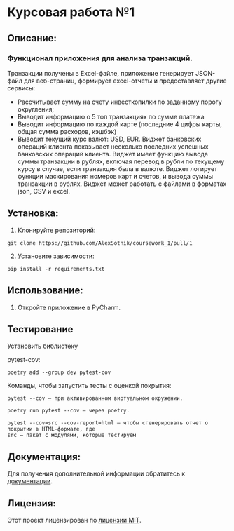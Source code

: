 # Курсовая работа №1 
## Описание: 
### Функционал приложения для анализа транзакций. 
Транзакции получены в Excel-файле, приложение генерирует JSON-файл для веб-страниц, формирует
excel-отчеты и предоставляет другие сервисы:
- Рассчитывает сумму на счету инвесткопилки по заданному порогу округления;
- Выводит информацию о 5 топ транзакциях по сумме платежа
- Выводит информацию по каждой карте (последние 4 цифры карты, общая сумма расходов, кэшбэк)
- Выводит текущий курс валют: USD, EUR.
Виджет банковских операций клиента показывает несколько последних успешных банковских 
операций клиента. 
Виджет имеет функцию вывода суммы транзакции в рублях, включая перевод в рубли по текущему 
курсу в случае, если транзакция была в валюте. 
Виджет логирует функции маскирования номеров карт и счетов, и вывода суммы транзакции в рублях. 
Виджет может работать с файлами в форматах json, CSV и excel.



## Установка:

1. Клонируйте репозиторий:
```
git clone https://github.com/AlexSotnik/coursework_1/pull/1
```
2. Установите зависимости:
```
pip install -r requirements.txt
```
## Использование:

1. Откройте приложение в PyCharm.

## Тестирование

Установить библиотеку

pytest-cov:
```
poetry add --group dev pytest-cov
```
Команды, чтобы запустить тесты с оценкой покрытия:

    pytest --cov — при активированном виртуальном окружении.

    poetry run pytest --cov — через poetry.

    pytest --cov=src --cov-report=html — чтобы сгенерировать отчет о покрытии в HTML-формате, где
    src — пакет c модулями, которые тестируем

## Документация:

Для получения дополнительной информации обратитесь к [документации](docs/README.md).

## Лицензия:

Этот проект лицензирован по [лицензии MIT](LICENSE).
